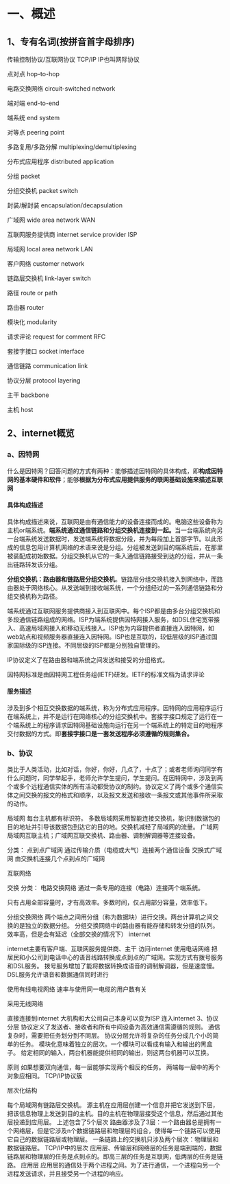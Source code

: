 # 一、概述
## 1、专有名词(按拼音首字母排序)
传输控制协议/互联网协议	TCP/IP  IP也叫网际协议

点对点	hop-to-hop

电路交换网络	circuit-switched network

端对端	end-to-end

端系统	end system

对等点	peering point

多路复用/多路分解	multiplexing/demultiplexing

分布式应用程序 distributed application

分组	packet

分组交换机 packet switch

封装/解封装	encapsulation/decapsulation

广域网	wide area network	WAN

互联网服务提供商	internet service provider	ISP

局域网	local area network	LAN

客户网络	customer network

链路层交换机 link-layer switch

路径 route or path

路由器 router

模块化	modularity

请求评论 request for comment RFC

套接字接口 socket interface

通信链路 communication link

协议分层	protocol layering

主干	backbone

主机	host
## 2、internet概览
### a、因特网
什么是因特网？回答问题的方式有两种：能够描述因特网的具体构成，即<b>构成因特网的基本硬件和软件</b>；能够<b>根据为分布式应用提供服务的联网基础设施来描述互联网</b>
#### 具体构成描述 
具体构成描述来说，互联网是由有通信能力的设备连接而成的。电脑这些设备称为主机or端系统。<b>端系统通过通信链路和分组交换机连接到一起。</b>当一台端系统向另一台端系统发送数据时，发送端系统将数据分段，并为每段加上首部字节。以此形成的信息包用计算机网络的术语来说是分组。分组被发送到目的端系统后，在那里被装配成初始数据。分组交换机从它的一条入通信链路接受到达的分组，并从一条出链路转发该分组。

<b>分组交换机：路由器和链路层分组交换机</b>。链路层分组交换机接入到网络中，而路由器处于网络核心。从发送端到接收端系统，一个分组经过的一系列通信链路和分组交换机称为路径。

端系统通过互联网服务提供商接入到互联网中。每个ISP都是由多台分组交换机和多段通信链路组成的网络。ISP为端系统提供因特网接入服务，如DSL住宅宽带接入、高速局域网接入和移动无线接入。ISP也为内容提供者直接连入因特网，如web站点和视频服务器直接连入因特网。ISP也是互联的，较低层级的ISP通过国家国际级的ISP连接。不同层级的ISP都是分别独自管理的。

IP协议定义了在路由器和端系统之间发送和接受的分组格式。

因特网标准是由因特网工程任务组(IETF)研发。IETF的标准文档为请求评论
#### 服务描述
涉及到多个相互交换数据的端系统，称为分布式应用程序。因特网的应用程序运行在端系统上，并不是运行在网络核心的分组交换机中。套接字接口规定了运行在一个端系统上的程序请求因特网基础设施向运行在另一个端系统上的特定目的地程序交付数据的方式。即<b>套接字接口是一套发送程序必须遵循的规则集合。</b>
### b、协议
类比于人类活动，比如对话，你好，你好，几点了，十点了；或者老师询问同学有什么问题时，同学举起手，老师允许学生提问，学生提问。在因特网中，涉及到两个或多个远程通信实体的所有活动都受协议的制约。协议定义了两个或多个通信实体之间交换的报文的格式和顺序，以及报文发送和接收一条报文或其他事件所采取的动作。


局域网
每台主机都有标识符。
多数局域网采用智能连接交换机，能识别数据包的目的地址并引导该数据包到达它的目的地。交换机减轻了局域网的流量。
广域网
局域网互联主机；广域网互联交换机、路由器、调制解调器等连接设备。

分类：
点到点广域网
通过传输介质（电缆或大气）连接两个通信设备
交换式广域网
由交换机连接几个点到点的广域网
 
互联网络

交换
分类：
电路交换网络
通过一条专用的连接（电路）连接两个端系统。
 
只有占用全部容量时，才有高效率。多数时间，仅占用部分容量，效率低下。

分组交换网络
两个端点之间用分组（称为数据块）进行交换。两台计算机之间交换的是独立的数据分组。
分组交换网络中的路由器有能存储和转发分组的队列。
效率高，但是会有延迟（全部交换的情况下）
internet
 
internet主要有客户端、互联网服务提供商、主干
访问internet
使用电话网络
把居民和小公司到电话中心的语音线路转换成点到点的广域网。实现方式有拨号服务和DSL服务。
拨号服务增加了能将数据转换成语音的调制解调器，但是速度慢。
DSL服务允许语音和数据通信同时进行

使用有线电视网络
速率与使用同一电缆的用户数有关

采用无线网络

直接连接到internet
大机构和大公司自己本身可以变为ISP 连入internet
3、协议分层
协议定义了发送者、接收者和所有中间设备为高效通信需遵循的规则。
通信复杂时，需要把任务划分到不同层。
协议分层允许将复杂的任务分成几个小的简单的任务。
模块化意味着独立的层次。一个模块可以看成有输入和输出的黑盒子。
给定相同的输入，两台机器能提供相同的输出，则这两台机器可以互换。

原则
如果想要双向通信，每一层能够实现两个相反的任务。
两端每一层中的两个对象应相同。
TCP/IP协议簇
 
层次化结构
 
每个局域网有链路层交换机。
源主机在应用层创建一个信息并把它发送到下层，把该信息物理上发送到目的主机。目的主机在物理层接受这个信息，然后通过其他层投递到应用层。
上述包含了5个层次
路由器涉及了3层：一个路由器总是拥有一个网络层，但是它涉及n个数据链路层和物理层的组合，使得每一个链路可以使用它自己的数据链路层或物理层。
一条链路上的交换机只涉及两个层次：物理层和数据链路层。
TCP/IP中的层次
应用层、传输层和网络层的任务是端到端的，数据链路层和物理层的任务是点到点的。即高三层的任务是互联网，低两层的任务是链路。
应用层
应用层的通信处于两个进程之间。为了进行通信，一个进程向另一个进程发送请求，并且接受另一个进程的响应。
